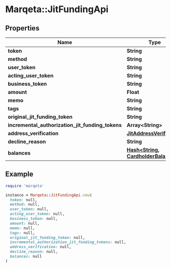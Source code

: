# Marqeta::JitFundingApi

## Properties

| Name | Type | Description | Notes |
| ---- | ---- | ----------- | ----- |
| **token** | **String** |  |  |
| **method** | **String** |  |  |
| **user_token** | **String** |  |  |
| **acting_user_token** | **String** |  | [optional] |
| **business_token** | **String** |  | [optional] |
| **amount** | **Float** |  |  |
| **memo** | **String** |  | [optional] |
| **tags** | **String** |  | [optional] |
| **original_jit_funding_token** | **String** |  | [optional] |
| **incremental_authorization_jit_funding_tokens** | **Array&lt;String&gt;** |  | [optional] |
| **address_verification** | [**JitAddressVerification**](JitAddressVerification.md) |  | [optional] |
| **decline_reason** | **String** |  | [optional] |
| **balances** | [**Hash&lt;String, CardholderBalance&gt;**](CardholderBalance.md) |  | [optional] |

## Example

```ruby
require 'marqeta'

instance = Marqeta::JitFundingApi.new(
  token: null,
  method: null,
  user_token: null,
  acting_user_token: null,
  business_token: null,
  amount: null,
  memo: null,
  tags: null,
  original_jit_funding_token: null,
  incremental_authorization_jit_funding_tokens: null,
  address_verification: null,
  decline_reason: null,
  balances: null
)
```

